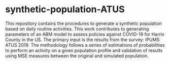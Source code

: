 # synthetic-population-ATUS

This repository contains the procedures to generate a synthetic population based on daily routine activities. This work contributes to generating parameters of an ABM model to assess policies against COVID-19 for Harris County in the US. The primary input is the results from the survey: IPUMS ATUS 2019. The methodology follows a series of estimations of probabilities to perform an activity on a given population profile and validation of results using MSE measures between the original and simulated population.  
